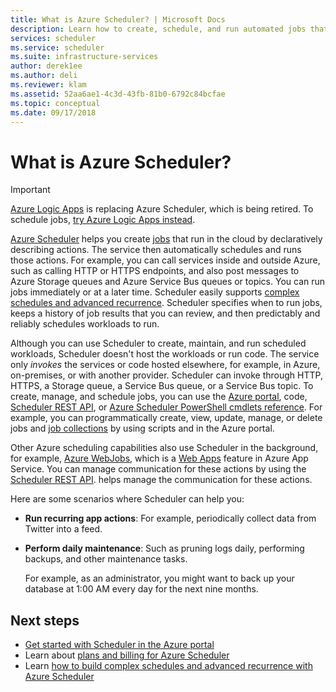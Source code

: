 ```yaml
---
title: What is Azure Scheduler? | Microsoft Docs
description: Learn how to create, schedule, and run automated jobs that call services inside or outside Azure
services: scheduler
ms.service: scheduler
ms.suite: infrastructure-services
author: derek1ee
ms.author: deli
ms.reviewer: klam
ms.assetid: 52aa6ae1-4c3d-43fb-81b0-6792c84bcfae
ms.topic: conceptual
ms.date: 09/17/2018
---
```


# What is Azure Scheduler?

> [!IMPORTANT]
> [Azure Logic Apps](../logic-apps/logic-apps-overview.md) 
> is replacing Azure Scheduler, which is being retired. 
> To schedule jobs, [try Azure Logic Apps instead](../scheduler/migrate-from-scheduler-to-logic-apps.md). 

[Azure Scheduler](https://azure.microsoft.com/services/scheduler/) 
helps you create [jobs](../scheduler/scheduler-concepts-terms.md) 
that run in the cloud by declaratively describing actions. 
The service then automatically schedules and runs those actions. 
For example, you can call services inside and outside Azure, 
such as calling HTTP or HTTPS endpoints, and also post messages 
to Azure Storage queues and Azure Service Bus queues or topics. 
You can run jobs immediately or at a later time. Scheduler easily 
supports [complex schedules and advanced recurrence](../scheduler/scheduler-advanced-complexity.md). 
Scheduler specifies when to run jobs, keeps a history of job 
results that you can review, and then predictably and 
reliably schedules workloads to run.

Although you can use Scheduler to create, maintain, 
and run scheduled workloads, Scheduler doesn't host 
the workloads or run code. The service only *invokes* 
the services or code hosted elsewhere, for example, 
in Azure, on-premises, or with another provider. 
Scheduler can invoke through HTTP, HTTPS, a Storage 
queue, a Service Bus queue, or a Service Bus topic. 
To create, manage, and schedule jobs, you can use the 
[Azure portal](../scheduler/scheduler-get-started-portal.md), 
code, [Scheduler REST API](https://docs.microsoft.com/rest/api/scheduler/), 
or [Azure Scheduler PowerShell cmdlets reference](scheduler-powershell-reference.md). 
For example, you can programmatically 
create, view, update, manage, or delete jobs and 
[job collections](../scheduler/scheduler-concepts-terms.md) 
by using scripts and in the Azure portal.

Other Azure scheduling capabilities also use Scheduler in the background, 
for example, [Azure WebJobs](../app-service/webjobs-create.md), 
which is a [Web Apps](https://azure.microsoft.com/services/app-service/web/) 
feature in Azure App Service. You can manage communication for these actions 
by using the [Scheduler REST API](https://docs.microsoft.com/rest/api/scheduler/). 
helps manage the communication for these actions.

Here are some scenarios where Scheduler can help you:

* **Run recurring app actions**: For example, periodically 
collect data from Twitter into a feed.

* **Perform daily maintenance**: Such as pruning logs daily, 
performing backups, and other maintenance tasks. 

  For example, as an administrator, you might want 
  to back up your database at 1:00 AM every day for 
  the next nine months.

## Next steps

* [Get started with Scheduler in the Azure portal](scheduler-get-started-portal.md)
* Learn about [plans and billing for Azure Scheduler](scheduler-plans-billing.md)
* Learn [how to build complex schedules and advanced recurrence with Azure Scheduler](scheduler-advanced-complexity.md)